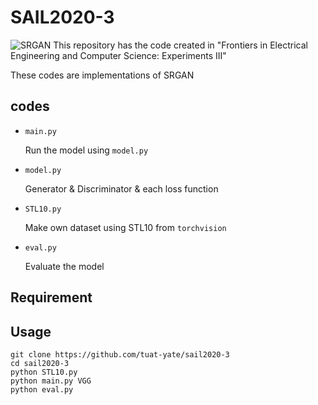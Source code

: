 # SAIL2020-3
![SRGAN](https://github.com/tuat-yate/sail2020-3/out.jpg)
This repository has the code created in "Frontiers in Electrical Engineering and Computer Science: Experiments III"

These codes are implementations of SRGAN

## codes

- `main.py`

  Run the model using `model.py`

- `model.py`

  Generator & Discriminator & each loss function

- `STL10.py`

  Make own dataset using STL10 from `torchvision`

- `eval.py`

  Evaluate the model

## Requirement



## Usage

```
git clone https://github.com/tuat-yate/sail2020-3
cd sail2020-3
python STL10.py
python main.py VGG
python eval.py
```



